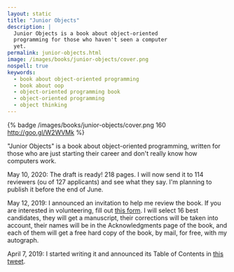 ```yaml
---
layout: static
title: "Junior Objects"
description: |
  Junior Objects is a book about object-oriented
  programming for those who haven't seen a computer
  yet.
permalink: junior-objects.html
image: /images/books/junior-objects/cover.png
nospell: true
keywords:
  - book about object-oriented programming
  - book about oop
  - object-oriented programming book
  - object-oriented programming
  - object thinking
---
```


{% badge /images/books/junior-objects/cover.png 160 http://goo.gl/W2WVMk %}

"Junior Objects" is a book about object-oriented programming, written
for those who are just starting their career and don't really
know how computers work.

<!--more-->

May 10, 2020:
The draft is ready! 218 pages. I will now send it to
114 reviewers (ou of 127 applicants) and see what they say. I'm planning
to publish it before the end of June.

May 12, 2019:
I announced an invitation to help me review the book. If you are
interested in volunteering, fill out
[this form](https://docs.google.com/forms/d/17chSctRwT4TFaVsQjC-66sl0pAx5i3_Xnwfhq-q-psQ).
I will select 16 best candidates, they will get a manuscript, their
corrections will be taken into account, their names will be in the
Acknowledgments page of the book, and each of them will get a free hard copy
of the book, by mail, for free, with my autograph.

April 7, 2019:
I started writing it and announced its Table of Contents in
[this tweet](https://twitter.com/yegor256/status/1114898095769358336).
